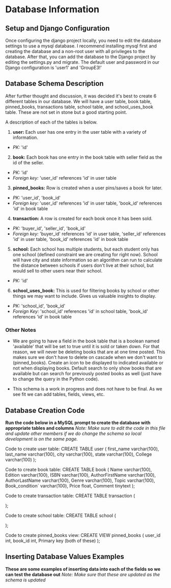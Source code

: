 # Database Information

## Setup and Django Configuration

Once configuring the django project locally, you need to edit the database settings to use a mysql database. I recommend installing mysql first and creating the database and a non-root user with all privileges to the database. After that, you can add the database to the Django project by editing the settings.py and migrate. The default user and password in our Django configuration is 'user1' and 'GroupE3!'


## Database Schema Description

After further thought and discussion, it was decided it's best to create 6 different tables in our database. We will have a user table, book table, pinned_books, transactions table, school table, and school_uses_book table. These are not set in stone but a good starting point.

A description of each of the tables is below.
1. **user:** Each user has one entry in the user table with a variety of information. 
  - *PK:* 'id'

2. **book:** Each book has one entry in the book table with seller field as the id of the seller. 
- *PK:* 'id' 
- *Foreign key:* 'user_id' references 'id' in user table

3. **pinned_books:** Row is created when a user pins/saves a book for later. 
- *PK:* 'user_id', 'book_id'
- *Foreign key:* 'user_id' references 'id' in user table, 'book_id' references 'id' in book table

4. **transaction:** A row is created for each book once it has been sold.
- *PK:* 'buyer_id', 'seller_id', 'book_id'
- *Foreign key:* 'buyer_id' references 'id' in user table, 'seller_id' references 'id' in user table, 'book_id' references 'id' in book table

5. **school:** Each school has multiple students, but each student only has one school (defined constraint we are creating for right now). School will have city and state information so an algorithm can run to calculate the distance between schools if users don't live at their school, but would sell to other users near their school.
- *PK:* 'id'

6. **school_uses_book:** This is used for filtering books by school or other things we may want to include. Gives us valuable insights to display.
- *PK:* 'school_id', 'book_id'
- *Foreign Key:* 'school_id' references 'id' in school table, 'book_id' references 'id' in book table


### Other Notes

- We are going to have a field in the book table that is a boolean named 'available' that will be set to true until it is sold or taken down. For that reason, we will never be deleting books that are at one time posted. This makes sure we don't have to delete on cascade when we don't want to (pinned_books). Create an icon to be displayed to indicated available or not when displaying books. Default search to only show books that are available but can search for previously posted books as well (just have to change the query in the Python code).

- This schema is a work in progress and does not have to be final. As we see fit we can add tables, fields, views, etc.


## Database Creation Code

**Run the code below in a MySQL prompt to create the database with appropriate tables and columns**
*Note: Make sure to edit the code in this file and update other members if we do change the schema so local development is on the same page.*

Code to create user table:
CREATE TABLE user (
    first_name varchar(100),
    last_name varchar(100),
    city varchar(100),
    state varchar(100),
    College varchar(100)
);


Code to create book table:
CREATE TABLE book (
    Name varchar(100),
    Edition varchar(100),
    ISBN varchar(100),
    AuthorFirstName varchar(100),
    AuthorLastName varchar(100),
    Genre varchar(100),
    Topic varchar(100),
    Book_condition` varchar(100),
    Price float,
    Comment tinytext
);


Code to create transaction table:
CREATE TABLE transaction (

);


Code to create school table:
CREATE TABLE school (

);


Code to create pinned_books view:
CREATE VIEW pinned_books (
    user_id int,
    book_id int,
    Primary key (both of these)
);


## Inserting Database Values Examples

**These are some examples of inserting data into each of the fields so we can test the database out**
*Note: Make sure that these are updated as the schema is updated*
